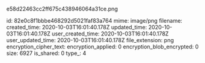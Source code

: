 e58d22463cc2ff675c438946064a31ce.png

id: 82e0c8f1bbbe468292d5021faf83a764
mime: image/png
filename: 
created_time: 2020-10-03T16:01:40.178Z
updated_time: 2020-10-03T16:01:40.178Z
user_created_time: 2020-10-03T16:01:40.178Z
user_updated_time: 2020-10-03T16:01:40.178Z
file_extension: png
encryption_cipher_text: 
encryption_applied: 0
encryption_blob_encrypted: 0
size: 6927
is_shared: 0
type_: 4